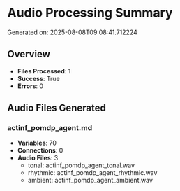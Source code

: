 # Audio Processing Summary

Generated on: 2025-08-08T09:08:41.712224

## Overview
- **Files Processed**: 1
- **Success**: True
- **Errors**: 0

## Audio Files Generated

### actinf_pomdp_agent.md
- **Variables**: 70
- **Connections**: 0
- **Audio Files**: 3
  - tonal: actinf_pomdp_agent_tonal.wav
  - rhythmic: actinf_pomdp_agent_rhythmic.wav
  - ambient: actinf_pomdp_agent_ambient.wav
